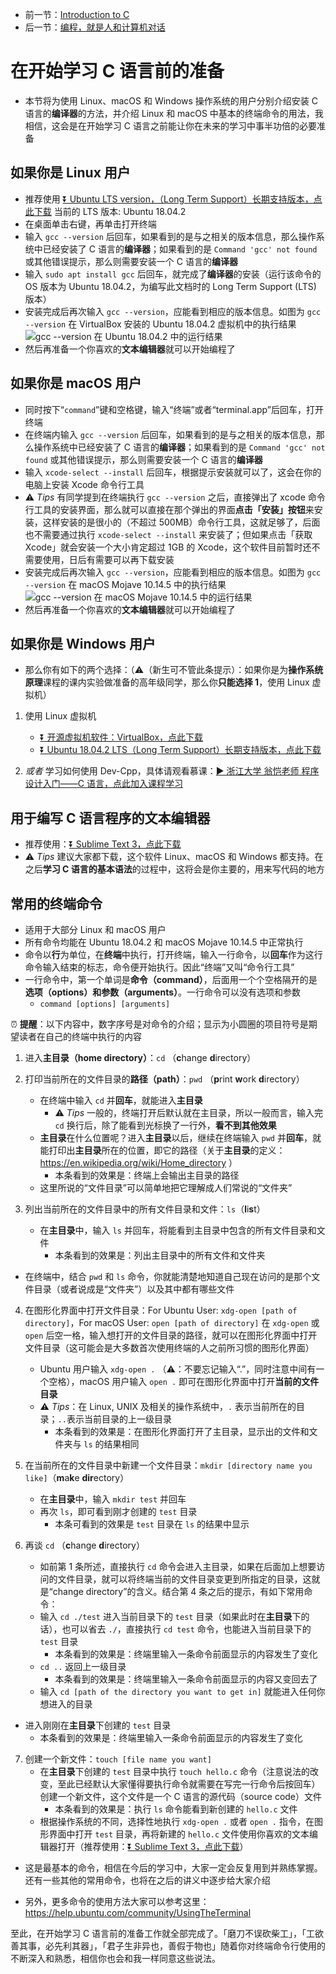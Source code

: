 * 前一节：[Introduction to C](https://github.com/wangyunduo/Intro-to-C/blob/wangyunduo/writing/readme.md)
* 后一节：[编程，就是人和计算机对话](https://github.com/wangyunduo/Intro-to-C/blob/master/Lecture%201/1.md)

# 在开始学习 C 语言前的准备
* 本节将为使用 Linux、macOS 和 Windows 操作系统的用户分别介绍安装 C 语言的**编译器**的方法，并介绍 Linux 和 macOS 中基本的终端命令的用法，我相信，这会是在开始学习 C 语言之前能让你在未来的学习中事半功倍的必要准备

## 如果你是 Linux 用户
* 推荐使用 [⏬ Ubuntu LTS version，（Long Term Support）长期支持版本，点此下载](https://ubuntu.com/download/desktop) 当前的 LTS 版本: Ubuntu 18.04.2
* 在桌面单击右键，再单击打开终端
* 输入 `gcc --version` 后回车，如果看到的是与之相关的版本信息，那么操作系统中已经安装了 C 语言的**编译器**；如果看到的是 `Command 'gcc' not found` 或其他错误提示，那么则需要安装一个 C 语言的**编译器**
* 输入 `sudo apt install gcc` 后回车，就完成了**编译器**的安装（运行该命令的 OS 版本为 Ubuntu 18.04.2，为编写此文档时的 Long Term Support (LTS) 版本）
* 安装完成后再次输入 `gcc --version`，应能看到相应的版本信息。如图为 `gcc --version` 在 VirtualBox 安装的 Ubuntu 18.04.2 虚拟机中的执行结果
![`gcc --version` 在 Ubuntu 18.04.2 中的运行结果](https://github.com/wangyunduo/Intro-to-C/blob/master/Lecture%200/figures/ubuntu_gcc_version.png)
* 然后再准备一个你喜欢的**文本编辑器**就可以开始编程了

## 如果你是 macOS 用户
* 同时按下“`command`”键和空格键，输入“终端”或者“terminal.app”后回车，打开终端
* 在终端内输入 `gcc --version` 后回车，如果看到的是与之相关的版本信息，那么操作系统中已经安装了 C 语言的**编译器**；如果看到的是 `Command 'gcc' not found` 或其他错误提示，那么则需要安装一个 C 语言的**编译器**
* 输入 `xcode-select --install` 后回车，根据提示安装就可以了，这会在你的电脑上安装 Xcode 命令行工具
* ⚠️ *Tips* 有同学提到在终端执行 `gcc --version` 之后，直接弹出了 xcode 命令行工具的安装界面，那么就可以直接在那个弹出的界面**点击「安装」按钮**来安装，这样安装的是很小的（不超过 500MB）命令行工具，这就足够了，后面也不需要通过执行 `xcode-select --install` 来安装了；但如果点击「获取 Xcode」就会安装一个大小肯定超过 1GB 的 Xcode，这个软件目前暂时还不需要使用，日后有需要可以再下载安装
* 安装完成后再次输入 `gcc --version`，应能看到相应的版本信息。如图为 `gcc --version` 在 macOS Mojave 10.14.5 中的执行结果
![`gcc --version` 在 macOS Mojave 10.14.5 中的运行结果](https://github.com/wangyunduo/Intro-to-C/blob/master/Lecture%200/figures/macOS_gcc_version.png)
* 然后再准备一个你喜欢的**文本编辑器**就可以开始编程了

## 如果你是 Windows 用户
* 那么你有如下的两个选择：（⚠️（新生可不管此条提示）：如果你是为**操作系统原理**课程的课内实验做准备的高年级同学，那么你**只能选择 1**，使用 Linux 虚拟机）

1. 使用 Linux 虚拟机
	* [⏬ 开源虚拟机软件：VirtualBox，点此下载](https://www.virtualbox.org/wiki/Downloads)
	* [⏬ Ubuntu 18.04.2 LTS（Long Term Support）长期支持版本，点此下载](https://ubuntu.com/download/desktop)

2. *或者* 学习如何使用 Dev-Cpp，具体请观看慕课：[▶️ 浙江大学 翁恺老师 程序设计入门——C 语言，点此加入课程学习](http://www.icourse163.org/course/ZJU-199001?tid=235001)

## 用于编写 C 语言程序的**文本编辑器**
* 推荐使用：[⏬ Sublime Text 3，点此下载](https://www.sublimetext.com/3)
* ⚠️ *Tips* 建议大家都下载，这个软件 Linux、macOS 和 Windows 都支持。在之后**学习 C 语言的基本语法**的过程中，这将会是你主要的，用来写代码的地方

## 常用的终端命令
* 适用于大部分 Linux 和 macOS 用户
* 所有命令均能在 Ubuntu 18.04.2 和 macOS Mojave 10.14.5 中正常执行
* 命令以**行**为单位，在**终端**中执行，打开终端，输入一行命令，以**回车**作为这行命令输入结束的标志，命令便开始执行。因此“终端”又叫“命令行工具”
* 一行命令中，第一个单词是**命令（command）**，后面用一个个空格隔开的是**选项（options）**和**参数（arguments）**。一行命令可以没有选项和参数
	* `command [options] [arguments]`

⏰ **提醒**：以下内容中，数字序号是对命令的介绍；显示为小圆圈的项目符号是期望读者在自己的终端中执行的内容

1. 进入**主目录（home directory）**：`cd` （**c**hange **d**irectory）

2. 打印当前所在的文件目录的**路径（path）**：`pwd` （**p**rint **w**ork **d**irectory）
	* 在终端中输入 `cd` 并**回车**，就能进入**主目录**
		* ⚠️ *Tips* 一般的，终端打开后默认就在主目录，所以一般而言，输入完 `cd` 换行后，除了能看到光标换了一行外，**看不到其他效果**
	* **主目录**在什么位置呢？进入**主目录**以后，继续在终端输入 `pwd` 并**回车**，就能打印出**主目录**所在的位置，即它的路径（关于**主目录**的定义：https://en.wikipedia.org/wiki/Home_directory ）
		* 本条看到的效果是：终端上会输出主目录的路径
	* 这里所说的“文件目录”可以简单地把它理解成人们常说的“文件夹”

3. 列出当前所在的文件目录中的所有文件目录和文件：`ls`（**l**i**s**t）
	* 在**主目录**中，输入 `ls` 并回车，将能看到主目录中包含的所有文件目录和文件
		* 本条看到的效果是：列出主目录中的所有文件和文件夹

* 在终端中，结合 `pwd` 和 `ls` 命令，你就能清楚地知道自己现在访问的是那个文件目录（或者说成是“文件夹”）以及其中都有哪些文件

4. 在图形化界面中打开文件目录：For Ubuntu User: `xdg-open [path of directory]`，For macOS User: `open [path of directory]` 在 `xdg-open` 或 `open` 后空一格，输入想打开的文件目录的路径，就可以在图形化界面中打开文件目录（这可能会是大多数首次使用终端的人之前所习惯的图形化界面）
	* Ubuntu 用户输入 `xdg-open .` （⚠️：不要忘记输入“.”，同时注意中间有一个空格），macOS 用户输入 `open .` 即可在图形化界面中打开**当前的文件目录**
	* ⚠️ *Tips*：在 Linux, UNIX 及相关的操作系统中，`.` 表示当前所在的目录；`..`表示当前目录的上一级目录
		* 本条看到的效果是：在图形化界面打开了主目录，显示出的文件和文件夹与 `ls` 的结果相同

5. 在当前所在的文件目录中新建一个文件目录：`mkdir [directory name you like]`（**m**a**k**e **dir**ectory）
	* 在**主目录**中，输入 `mkdir test` 并回车
	* 再次 `ls`，即可看到刚才创建的 `test` 目录
		* 本条可看到的效果是 `test` 目录在 `ls` 的结果中显示

6. 再谈 `cd` （**c**hange **d**irectory）
	* 如前第 1 条所述，直接执行 `cd` 命令会进入主目录，如果在后面加上想要访问的文件目录，就可以将终端当前的文件目录变更到所指定的目录，这就是“change directory”的含义。结合第 4 条之后的提示，有如下常用命令：
	* 输入 `cd ./test` 进入当前目录下的 `test` 目录（如果此时在**主目录**下的话），也可以省去 `./`，直接执行 `cd test` 命令，也能进入当前目录下的 `test` 目录
		* 本条看到的效果是：终端里输入一条命令前面显示的内容发生了变化
	* `cd ..` 返回上一级目录
		* 本条看到的效果是：终端里输入一条命令前面显示的内容又变回去了
	* 输入 `cd [path of the directory you want to get in]` 就能进入任何你想进入的目录

* 进入刚刚在**主目录**下创建的 `test` 目录
	* 本条看到的效果是：终端里输入一条命令前面显示的内容发生了变化

7. 创建一个新文件：`touch [file name you want]`
	* 在**主目录**下创建的 `test` 目录中执行 `touch hello.c` 命令（注意说法的改变，至此已经默认大家懂得要执行命令就需要在写完一行命令后按回车）创建一个新文件，这个文件是一个 C 语言的源代码（source code）文件
		* 本条看到的效果是：执行 `ls` 命令能看到新创建的 `hello.c` 文件
	* 根据操作系统的不同，选择性地执行 `xdg-open .` 或者 `open .` 指令，在图形界面中打开 `test` 目录，再将新建的 `hello.c` 文件使用你喜欢的文本编辑器打开（推荐使用：[⏬ Sublime Text 3，点此下载](https://www.sublimetext.com/3)）

* 这是最基本的命令，相信在今后的学习中，大家一定会反复用到并熟练掌握。还有一些其他的常用命令，也将在之后的讲义中逐步给大家介绍

* 另外，更多命令的使用方法大家可以参考这里：https://help.ubuntu.com/community/UsingTheTerminal

至此，在开始学习 C 语言前的准备工作就全部完成了。「磨刀不误砍柴工」，「工欲善其事，必先利其器」，「君子生非异也，善假于物也」随着你对终端命令行使用的不断深入和熟悉，相信你也会和我一样同意这些说法。
